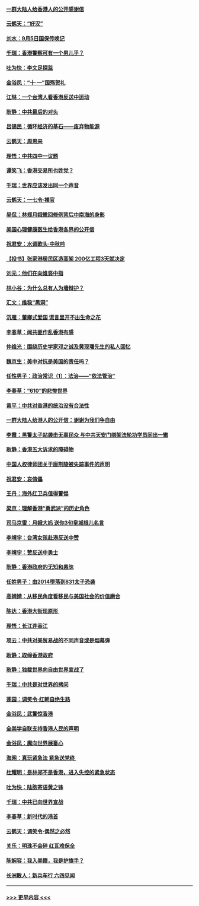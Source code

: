 #### [一群大陆人给香港人的公开感谢信](../pages/nsc993/n11514797.md?t=09121944) 
#### [云鹤天：“好汉”](../pages/nsc993/n11513536.md?t=09121944) 
#### [刘水：9月5日国保传唤记](../pages/nsc993/n11513460.md?t=09121944) 
#### [千瑞：香港警察可有一个男儿乎？](../pages/nsc993/n11513109.md?t=09121944) 
#### [吐为快：李文足探监](../pages/nsc993/n11509622.md?t=09121944) 
#### [金浴凤：“十‧一”国殇贺礼](../pages/nsc993/n11509593.md?t=09121944) 
#### [江琳：一个台湾人看香港反送中运动](../pages/nsc993/n11509211.md?t=09121944) 
#### [耿静：中共最后的对头](../pages/nsc993/n11508308.md?t=09121944) 
#### [吕锡民：循环经济的基石——废弃物能源](../pages/nsc993/n11508212.md?t=09121944) 
#### [云鹤天：周恩来](../pages/nsc993/n11508055.md?t=09121944) 
#### [理悟：中共四中一议题](../pages/nsc993/n11507782.md?t=09121944) 
#### [谭笑飞：香港交易所也姓党？](../pages/nsc993/n11507753.md?t=09121944) 
#### [千瑞：世界应该发出同一个声音](../pages/nsc993/n11507290.md?t=09121944) 
#### [云鹤天：一七令‧裸官](../pages/nsc993/n11507177.md?t=09121944) 
#### [吴侃：林郑月娥撤回修例背后中南海的身影](../pages/nsc993/n11506876.md?t=09121944) 
#### [美国心理健康医生给香港各界的公开信](../pages/nsc993/n11506809.md?t=09121944) 
#### [祝君安：水调歌头‧中秋吟](../pages/nsc993/n11506758.md?t=09121944) 
#### [【投书】张家港居民区造高架 200亿工程3天就决定](../pages/nsc993/n11506682.md?t=09121944) 
#### [刘元：他们在向谁竖中指](../pages/nsc993/n11505384.md?t=09121944) 
#### [林小谷：为什么总有人为墙辩护？](../pages/nsc993/n11505226.md?t=09121944) 
#### [汇文：维稳“黑洞”](../pages/nsc993/n11504347.md?t=09121944) 
#### [沉雁：董卿式爱国 谎言里开不出生命之花](../pages/nsc993/n11503215.md?t=09121944) 
#### [李春草：闻共匪作乱香港有感](../pages/nsc993/n11503072.md?t=09121944) 
#### [仲维光：围绕历史学家邓之诚及黄现璠先生的私人回忆](../pages/nsc993/n11501330.md?t=09121944) 
#### [魏京生：美中对抗是美国的责任吗？](../pages/nsc993/n11500723.md?t=09121944) 
#### [任性男子：政治常识（1）：法治——“依法管治”](../pages/nsc993/n11500791.md?t=09121944) 
#### [李春草：“610”的悲惨世界](../pages/nsc993/n11501141.md?t=09121944) 
#### [黄平：中共对香港的统治没有合法性](../pages/nsc993/n11499473.md?t=09121944) 
#### [一群大陆人给港人的公开信：谢谢为我们争自由](../pages/nsc993/n11500402.md?t=09121944) 
#### [李霞：黑警太子站袭击无辜民众 与中共天安门绑架法轮功学员同出一辙](../pages/nsc993/n11499805.md?t=09121944) 
#### [耿静：香港五大诉求的障碍物](../pages/nsc993/n11497578.md?t=09121944) 
#### [中国人权律师团关于唐荆陵被失踪事件的声明](../pages/nsc993/n11500014.md?t=09121944) 
#### [祝君安：哀傀儡](../pages/nsc993/n11499776.md?t=09121944) 
#### [王丹：海外红卫兵值得警惕](../pages/nsc993/n11498138.md?t=09121944) 
#### [梁京：理解香港“勇武派”的历史角色](../pages/nsc993/n11498006.md?t=09121944) 
#### [司马京雷：月娥大妈  送你3句皇城根儿名言](../pages/nsc993/n11497885.md?t=09121944) 
#### [李靖宇：台湾女孩赴港反送中赞](../pages/nsc993/n11497721.md?t=09121944) 
#### [李靖宇：赞反送中勇士](../pages/nsc993/n11497452.md?t=09121944) 
#### [耿静：香港政府的无知和愚昧](../pages/nsc993/n11494238.md?t=09121944) 
#### [任姓男子：由2014堕落到831太子恐袭](../pages/nsc993/n11496683.md?t=09121944) 
#### [高婧婧：从移民角度看移民与美国社会的价值磨合](../pages/nsc993/n11495757.md?t=09121944) 
#### [陈达：香港大街现原形 ](../pages/nsc993/n11495441.md?t=09121944) 
#### [理悟：长江连香江](../pages/nsc993/n11495377.md?t=09121944) 
#### [项云：中共对美贸易战的不同声音或是烟幕弹](../pages/nsc993/n11494929.md?t=09121944) 
#### [耿静：取缔香港政府](../pages/nsc993/n11494218.md?t=09121944) 
#### [耿静：独裁世界向自由世界宣战了](../pages/nsc993/n11494190.md?t=09121944) 
#### [千瑞：中共是对世界的拷问](../pages/nsc993/n11493021.md?t=09121944) 
#### [莲园：调笑令‧红朝自绝生路](../pages/nsc993/n11493011.md?t=09121944) 
#### [金浴凤：武警惊香港](../pages/nsc993/n11492994.md?t=09121944) 
#### [全美学自联支持香港人民的声明](../pages/nsc993/n11492630.md?t=09121944) 
#### [金浴凤：魔向世界展畜心](../pages/nsc993/n11492599.md?t=09121944) 
#### [海网：真玩紧急法 紧急送党终 ](../pages/nsc993/n11492535.md?t=09121944) 
#### [杜耀明：是林郑不是香港，进入失控的紧急状态](../pages/nsc993/n11491420.md?t=09121944) 
#### [吐为快：陆胞寄语黄之锋](../pages/nsc993/n11491117.md?t=09121944) 
#### [千瑞：中共已向世界宣战](../pages/nsc993/n11490123.md?t=09121944) 
#### [李春草：新时代的港首](../pages/nsc993/n11489864.md?t=09121944) 
#### [云鹤天：调笑令·偶然之必然](../pages/nsc993/n11489701.md?t=09121944) 
#### [关乐：明珠不会碎 红瓦难保全](../pages/nsc993/n11489647.md?t=09121944) 
#### [陈婉容：我入美籍，我是护旗手？](../pages/nsc993/n11487908.md?t=09121944) 
#### [长洲散人：新兵车行 六四见闻](../pages/nsc993/n11487729.md?t=09121944) 

----
#### [ >>> 更早内容 <<< ](../indexes/nsc993-earlier.md)

